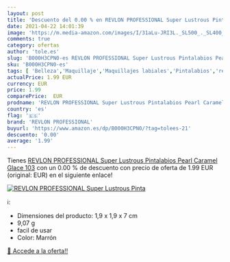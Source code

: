 ```yaml
---
layout: post
title: 'Descuento del 0.00 % en REVLON PROFESSIONAL Super Lustrous Pinta'
date: 2021-04-22 14:01:39
image: 'https://m.media-amazon.com/images/I/31aLu-JRI3L._SL500_._SL400_.jpg'
comments: true
category: ofertas
author: 'tole.es'
slug: 'B000H3CPN0-es REVLON PROFESSIONAL Super Lustrous Pintalabios Pearl...'
sku: 'B000H3CPN0-es'
tags: [ 'Belleza','Maquillaje','Maquillajes labiales','Pintalabios','revlon','revlon professional', ]
actualPrice: 1.99 EUR
currency: EUR
price: 1.99
comparePrice:  EUR
prodname: 'REVLON PROFESSIONAL Super Lustrous Pintalabios Pearl Caramel Glace 103'
country: 'es'
flag: '🇪🇸'
brand: 'REVLON PROFESSIONAL'
buyurl: 'https://www.amazon.es/dp/B000H3CPN0/?tag=tolees-21'
descuento: '0.00'
average: '1.99'
---
```


Tienes [REVLON PROFESSIONAL Super Lustrous Pintalabios Pearl Caramel Glace 103](https://www.amazon.es/dp/B000H3CPN0/?tag=tolees-21) con un 0.00 % de descuento con precio de oferta de 1.99 EUR (original:  EUR) en el siguiente enlace!

[![REVLON PROFESSIONAL Super Lustrous Pinta](https://m.media-amazon.com/images/I/31aLu-JRI3L._SL500_._SL400_.jpg)](https://www.amazon.es/dp/B000H3CPN0/?tag=tolees-21)

ℹ️:

- Dimensiones del producto: 1,9 x 1,9 x 7 cm
- 9,07 g
- facil de usar
- Color: Marrón

[🛒 Accede a la oferta!!](https://www.amazon.es/dp/B000H3CPN0/?tag=tolees-21)
